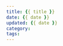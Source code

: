 ```yaml
---
title: {{ title }}
date: {{ date }}
updated: {{ date }}
category: 
tags:
---
```

<!-- omit in toc -->

<!-- more -->